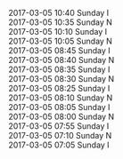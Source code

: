 2017-03-05 10:40 Sunday  I  
2017-03-05 10:35 Sunday  N  
2017-03-05 10:10 Sunday  I  
2017-03-05 10:05 Sunday  N  
2017-03-05 08:45 Sunday  I  
2017-03-05 08:40 Sunday  N  
2017-03-05 08:35 Sunday  I  
2017-03-05 08:30 Sunday  N  
2017-03-05 08:25 Sunday  I  
2017-03-05 08:10 Sunday  N  
2017-03-05 08:05 Sunday  I  
2017-03-05 08:00 Sunday  N  
2017-03-05 07:55 Sunday  I  
2017-03-05 07:10 Sunday  N  
2017-03-05 07:05 Sunday  I  

